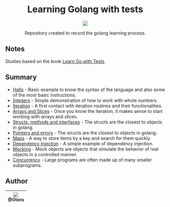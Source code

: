 <h1 align="center">Learning Golang with tests</h1>

<p align="center">
    <img src="https://static.imasters.com.br/wp-content/uploads/2018/10/24174307/0_OWUKWmE-4jdrLpx7.png" />
</p>

<p align="center">
  Repository created to record the golang learning process.
</p>

## Notes

Studies based on the book [Learn Go with Tests](https://quii.gitbook.io/learn-go-with-tests/).

## Summary

- [Hello](./Hello) - Basic example to know the syntax of the language and also some of the most basic instructions.
- [Integers](./Integers) - Simple demonstration of how to work with whole numbers.
- [Iteration](./Iteration) - A first contact with iteration routines and their functionalities.
- [Arrays and Slices](./ArraysAndSlices) - Once you know the iteration, it makes sense to start working with arrays and slices.
- [Structs, methods and interfaces](./Structs) - The structs are the closest to objects in golang.
- [Pointers and errors](./Pointers) - The structs are the closest to objects in golang.
- [Maps](./Maps) - A way to store items by a key and search for them quickly.
- [Dependency Injection](./DependencyInjection) - A simple example of dependency injection.
- [Mocking](./Mocking) - Mock objects are objects that simulate the behavior of real objects in a controlled manner.
- [Concurrency](./Concurrency) - Large programs are often made up of many smaller subprograms.

## Author

| [<img src="https://avatars0.githubusercontent.com/u/26543872?v=3&s=115"><br><sub>@Otoru</sub>](https://github.com/Otoru) |
| :----------------------------------------------------------------------------------------------------------------------: |
